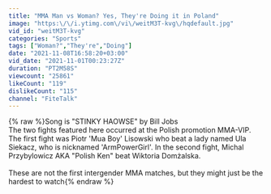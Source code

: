 ```yaml
---
title: "MMA Man vs Woman? Yes, They're Doing it in Poland"
image: "https:\/\/i.ytimg.com\/vi\/weitM3T-kvg\/hqdefault.jpg"
vid_id: "weitM3T-kvg"
categories: "Sports"
tags: ["Woman?","They're","Doing"]
date: "2021-11-08T16:58:20+03:00"
vid_date: "2021-11-01T00:23:27Z"
duration: "PT2M58S"
viewcount: "25861"
likeCount: "119"
dislikeCount: "115"
channel: "FiteTalk"
---
```

{% raw %}Song is &quot;STINKY HAOWSE&quot; by Bill Jobs<br />The two fights featured here occurred at the Polish promotion MMA-VIP. The first fight was Piotr 'Mua Boy' Lisowski who beat a lady named Ula Siekacz, who is nicknamed 'ArmPowerGirl'. In the second fight, Michal Przybylowicz AKA &quot;Polish Ken&quot; beat Wiktoria Domżalska.<br /><br />These are not the first intergender MMA matches, but they might just be the hardest to watch{% endraw %}
